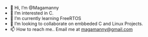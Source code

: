 - 👋 Hi, I’m @Magamanny
- 👀 I’m interested in C.
- 🌱 I’m currently learning FreeRTOS
- 💞️ I’m looking to collaborate on embbeded C and Linux Projects.
- 📫 How to reach me.. Email me at magamanny@gmail.com

<!---
Magamanny/Magamanny is a ✨ special ✨ repository because its `README.md` (this file) appears on your GitHub profile.
You can click the Preview link to take a look at your changes.
--->
